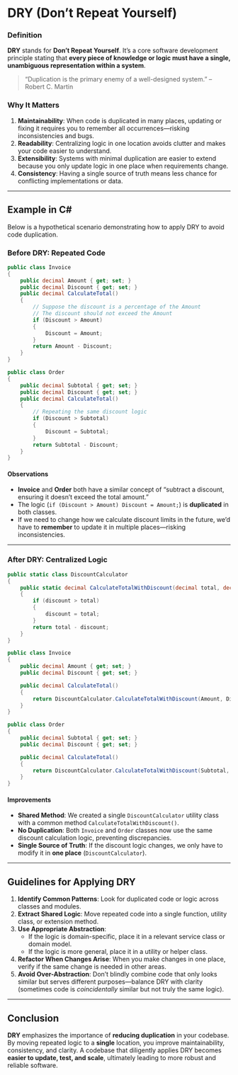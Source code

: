 # DRY (Don’t Repeat Yourself)

### Definition

**DRY** stands for **Don’t Repeat Yourself**. It’s a core software development principle stating that **every piece of knowledge or logic must have a single, unambiguous representation within a system**.

> “Duplication is the primary enemy of a well-designed system.” – Robert C. Martin

### Why It Matters

1. **Maintainability**: When code is duplicated in many places, updating or fixing it requires you to remember all occurrences—risking inconsistencies and bugs.  
2. **Readability**: Centralizing logic in one location avoids clutter and makes your code easier to understand.  
3. **Extensibility**: Systems with minimal duplication are easier to extend because you only update logic in one place when requirements change.  
4. **Consistency**: Having a single source of truth means less chance for conflicting implementations or data.

---

## Example in C#

Below is a hypothetical scenario demonstrating how to apply DRY to avoid code duplication.

### Before DRY: Repeated Code

```csharp
public class Invoice
{
    public decimal Amount { get; set; }
    public decimal Discount { get; set; }
    public decimal CalculateTotal()
    {
        // Suppose the discount is a percentage of the Amount
        // The discount should not exceed the Amount
        if (Discount > Amount)
        {
            Discount = Amount;
        }
        return Amount - Discount;
    }
}

public class Order
{
    public decimal Subtotal { get; set; }
    public decimal Discount { get; set; }
    public decimal CalculateTotal()
    {
        // Repeating the same discount logic
        if (Discount > Subtotal)
        {
            Discount = Subtotal;
        }
        return Subtotal - Discount;
    }
}
```

#### Observations

- **Invoice** and **Order** both have a similar concept of “subtract a discount, ensuring it doesn’t exceed the total amount.”  
- The logic (`if (Discount > Amount) Discount = Amount;`) is **duplicated** in both classes.  
- If we need to change how we calculate discount limits in the future, we’d have to **remember** to update it in multiple places—risking inconsistencies.

---

### After DRY: Centralized Logic

```csharp
public static class DiscountCalculator
{
    public static decimal CalculateTotalWithDiscount(decimal total, decimal discount)
    {
        if (discount > total)
        {
            discount = total;
        }
        return total - discount;
    }
}

public class Invoice
{
    public decimal Amount { get; set; }
    public decimal Discount { get; set; }

    public decimal CalculateTotal()
    {
        return DiscountCalculator.CalculateTotalWithDiscount(Amount, Discount);
    }
}

public class Order
{
    public decimal Subtotal { get; set; }
    public decimal Discount { get; set; }

    public decimal CalculateTotal()
    {
        return DiscountCalculator.CalculateTotalWithDiscount(Subtotal, Discount);
    }
}
```

#### Improvements

- **Shared Method**: We created a single `DiscountCalculator` utility class with a common method `CalculateTotalWithDiscount()`.  
- **No Duplication**: Both `Invoice` and `Order` classes now use the same discount calculation logic, preventing discrepancies.  
- **Single Source of Truth**: If the discount logic changes, we only have to modify it in **one place** (`DiscountCalculator`).

---

## Guidelines for Applying DRY

1. **Identify Common Patterns**: Look for duplicated code or logic across classes and modules.  
2. **Extract Shared Logic**: Move repeated code into a single function, utility class, or extension method.  
3. **Use Appropriate Abstraction**:  
   - If the logic is domain-specific, place it in a relevant service class or domain model.  
   - If the logic is more general, place it in a utility or helper class.  
4. **Refactor When Changes Arise**: When you make changes in one place, verify if the same change is needed in other areas.  
5. **Avoid Over-Abstraction**: Don’t blindly combine code that only looks similar but serves different purposes—balance DRY with clarity (sometimes code is *coincidentally* similar but not truly the same logic).

---

## Conclusion

**DRY** emphasizes the importance of **reducing duplication** in your codebase. By moving repeated logic to a **single** location, you improve maintainability, consistency, and clarity. A codebase that diligently applies DRY becomes **easier to update, test, and scale**, ultimately leading to more robust and reliable software.
